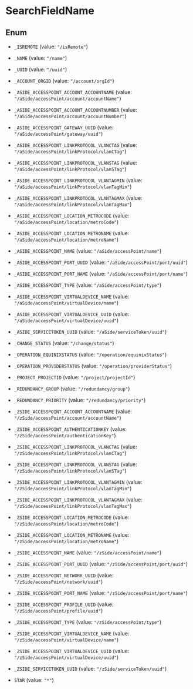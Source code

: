 

# SearchFieldName

## Enum


* `_ISREMOTE` (value: `"/isRemote"`)

* `_NAME` (value: `"/name"`)

* `_UUID` (value: `"/uuid"`)

* `_ACCOUNT_ORGID` (value: `"/account/orgId"`)

* `_ASIDE_ACCESSPOINT_ACCOUNT_ACCOUNTNAME` (value: `"/aSide/accessPoint/account/accountName"`)

* `_ASIDE_ACCESSPOINT_ACCOUNT_ACCOUNTNUMBER` (value: `"/aSide/accessPoint/account/accountNumber"`)

* `_ASIDE_ACCESSPOINT_GATEWAY_UUID` (value: `"/aSide/accessPoint/gateway/uuid"`)

* `_ASIDE_ACCESSPOINT_LINKPROTOCOL_VLANCTAG` (value: `"/aSide/accessPoint/linkProtocol/vlanCTag"`)

* `_ASIDE_ACCESSPOINT_LINKPROTOCOL_VLANSTAG` (value: `"/aSide/accessPoint/linkProtocol/vlanSTag"`)

* `_ASIDE_ACCESSPOINT_LINKPROTOCOL_VLANTAGMIN` (value: `"/aSide/accessPoint/linkProtocol/vlanTagMin"`)

* `_ASIDE_ACCESSPOINT_LINKPROTOCOL_VLANTAGMAX` (value: `"/aSide/accessPoint/linkProtocol/vlanTagMax"`)

* `_ASIDE_ACCESSPOINT_LOCATION_METROCODE` (value: `"/aSide/accessPoint/location/metroCode"`)

* `_ASIDE_ACCESSPOINT_LOCATION_METRONAME` (value: `"/aSide/accessPoint/location/metroName"`)

* `_ASIDE_ACCESSPOINT_NAME` (value: `"/aSide/accessPoint/name"`)

* `_ASIDE_ACCESSPOINT_PORT_UUID` (value: `"/aSide/accessPoint/port/uuid"`)

* `_ASIDE_ACCESSPOINT_PORT_NAME` (value: `"/aSide/accessPoint/port/name"`)

* `_ASIDE_ACCESSPOINT_TYPE` (value: `"/aSide/accessPoint/type"`)

* `_ASIDE_ACCESSPOINT_VIRTUALDEVICE_NAME` (value: `"/aSide/accessPoint/virtualDevice/name"`)

* `_ASIDE_ACCESSPOINT_VIRTUALDEVICE_UUID` (value: `"/aSide/accessPoint/virtualDevice/uuid"`)

* `_ASIDE_SERVICETOKEN_UUID` (value: `"/aSide/serviceToken/uuid"`)

* `_CHANGE_STATUS` (value: `"/change/status"`)

* `_OPERATION_EQUINIXSTATUS` (value: `"/operation/equinixStatus"`)

* `_OPERATION_PROVIDERSTATUS` (value: `"/operation/providerStatus"`)

* `_PROJECT_PROJECTID` (value: `"/project/projectId"`)

* `_REDUNDANCY_GROUP` (value: `"/redundancy/group"`)

* `_REDUNDANCY_PRIORITY` (value: `"/redundancy/priority"`)

* `_ZSIDE_ACCESSPOINT_ACCOUNT_ACCOUNTNAME` (value: `"/zSide/accessPoint/account/accountName"`)

* `_ZSIDE_ACCESSPOINT_AUTHENTICATIONKEY` (value: `"/zSide/accessPoint/authenticationKey"`)

* `_ZSIDE_ACCESSPOINT_LINKPROTOCOL_VLANCTAG` (value: `"/zSide/accessPoint/linkProtocol/vlanCTag"`)

* `_ZSIDE_ACCESSPOINT_LINKPROTOCOL_VLANSTAG` (value: `"/zSide/accessPoint/linkProtocol/vlanSTag"`)

* `_ZSIDE_ACCESSPOINT_LINKPROTOCOL_VLANTAGMIN` (value: `"/zSide/accessPoint/linkProtocol/vlanTagMin"`)

* `_ZSIDE_ACCESSPOINT_LINKPROTOCOL_VLANTAGMAX` (value: `"/zSide/accessPoint/linkProtocol/vlanTagMax"`)

* `_ZSIDE_ACCESSPOINT_LOCATION_METROCODE` (value: `"/zSide/accessPoint/location/metroCode"`)

* `_ZSIDE_ACCESSPOINT_LOCATION_METRONAME` (value: `"/zSide/accessPoint/location/metroName"`)

* `_ZSIDE_ACCESSPOINT_NAME` (value: `"/zSide/accessPoint/name"`)

* `_ZSIDE_ACCESSPOINT_PORT_UUID` (value: `"/zSide/accessPoint/port/uuid"`)

* `_ZSIDE_ACCESSPOINT_NETWORK_UUID` (value: `"/zSide/accessPoint/network/uuid"`)

* `_ZSIDE_ACCESSPOINT_PORT_NAME` (value: `"/zSide/accessPoint/port/name"`)

* `_ZSIDE_ACCESSPOINT_PROFILE_UUID` (value: `"/zSide/accessPoint/profile/uuid"`)

* `_ZSIDE_ACCESSPOINT_TYPE` (value: `"/zSide/accessPoint/type"`)

* `_ZSIDE_ACCESSPOINT_VIRTUALDEVICE_NAME` (value: `"/zSide/accessPoint/virtualDevice/name"`)

* `_ZSIDE_ACCESSPOINT_VIRTUALDEVICE_UUID` (value: `"/zSide/accessPoint/virtualDevice/uuid"`)

* `_ZSIDE_SERVICETOKEN_UUID` (value: `"/zSide/serviceToken/uuid"`)

* `STAR` (value: `"*"`)



